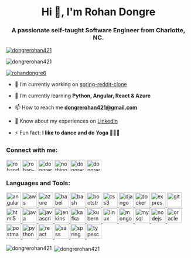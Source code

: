 <h1 align="center">Hi 👋, I'm Rohan Dongre</h1>
<h3 align="center">A passionate self-taught Software Engineer from Charlotte, NC.</h3>


<p align="left"> <a href="https://github.com/ryo-ma/github-profile-trophy"><img src="https://github-profile-trophy.vercel.app/?username=dongrerohan421" alt="dongrerohan421" /></a> </p>

<p align="left"> <img src="https://komarev.com/ghpvc/?username=dongrerohan421&label=Profile%20views&color=0e75b6&style=flat" alt="dongrerohan421" /> </p>

<p align="left"> <a href="https://twitter.com/rohandongre6" target="blank"><img src="https://img.shields.io/twitter/follow/rohandongre6?logo=twitter&style=plastic" alt="rohandongre6" /></a> </p>

- 🔭 I’m currently working on [spring-reddit-clone](https://github.com/dongrerohan421/spring-reddit-clone)

- 🌱 I’m currently learning **Python, Angular, React & Azure**

- 📫 How to reach me **dongrerohan421@gmail.com**

- 📄 Know about my experiences on [LinkedIn](https://www.linkedin.com/in/rohan-dongre-371a1136/)

- ⚡ Fun fact: **I like to dance and do Yoga 🧘🏼‍♂️**

<h3 align="left">Connect with me:</h3>
<p align="left">
<a href="https://twitter.com/rohandongre6" target="blank"><img align="center" src="https://cdn.jsdelivr.net/npm/simple-icons@3.0.1/icons/twitter.svg" alt="rohandongre6" height="30" width="40" /></a>
<a href="https://linkedin.com/in/rohan-dongre-371a1136" target="blank"><img align="center" src="https://cdn.jsdelivr.net/npm/simple-icons@3.0.1/icons/linkedin.svg" alt="rohan-dongre-371a1136" height="30" width="40" /></a>
<a href="https://stackoverflow.com/users/3607734" target="blank"><img align="center" src="https://cdn.jsdelivr.net/npm/simple-icons@3.0.1/icons/stackoverflow.svg" alt="dongrerohan421" height="30" width="40" /></a>
<a href="https://instagram.com/nothing_but_g_thang" target="blank"><img align="center" src="https://cdn.jsdelivr.net/npm/simple-icons@3.0.1/icons/instagram.svg" alt="nothing_but_g_thang" height="30" width="40" /></a>
<a href="https://www.hackerrank.com/dongrerohan421" target="blank"><img align="center" src="https://cdn.jsdelivr.net/npm/simple-icons@3.0.1/icons/hackerrank.svg" alt="dongrerohan421" height="30" width="40" /></a>
<a href="https://www.leetcode.com/dongrerohan421" target="blank"><img align="center" src="https://cdn.jsdelivr.net/npm/simple-icons@3.0.1/icons/leetcode.svg" alt="dongrerohan421" height="30" width="40" /></a>
</p>

<h3 align="left">Languages and Tools:</h3>
<p align="left"> <a href="https://angular.io" target="_blank"> <img src="https://devicons.github.io/devicon/devicon.git/icons/angularjs/angularjs-original.svg" alt="angularjs" width="40" height="40"/> </a> <a href="https://aws.amazon.com" target="_blank"> <img src="https://devicons.github.io/devicon/devicon.git/icons/amazonwebservices/amazonwebservices-original-wordmark.svg" alt="aws" width="40" height="40"/> </a> <a href="https://azure.microsoft.com/en-in/" target="_blank"> <img src="https://www.vectorlogo.zone/logos/microsoft_azure/microsoft_azure-icon.svg" alt="azure" width="40" height="40"/> </a> <a href="https://babeljs.io/" target="_blank"> <img src="https://www.vectorlogo.zone/logos/babeljs/babeljs-icon.svg" alt="babel" width="40" height="40"/> </a> <a href="https://www.gnu.org/software/bash/" target="_blank"> <img src="https://www.vectorlogo.zone/logos/gnu_bash/gnu_bash-icon.svg" alt="bash" width="40" height="40"/> </a> <a href="https://getbootstrap.com" target="_blank"> <img src="https://devicons.github.io/devicon/devicon.git/icons/bootstrap/bootstrap-plain.svg" alt="bootstrap" width="40" height="40"/> </a> <a href="https://www.w3schools.com/css/" target="_blank"> <img src="https://devicons.github.io/devicon/devicon.git/icons/css3/css3-original-wordmark.svg" alt="css3" width="40" height="40"/> </a> <a href="https://www.djangoproject.com/" target="_blank"> <img src="https://devicons.github.io/devicon/devicon.git/icons/django/django-original.svg" alt="django" width="40" height="40"/> </a> <a href="https://www.docker.com/" target="_blank"> <img src="https://devicons.github.io/devicon/devicon.git/icons/docker/docker-original-wordmark.svg" alt="docker" width="40" height="40"/> </a> <a href="https://expressjs.com" target="_blank"> <img src="https://devicons.github.io/devicon/devicon.git/icons/express/express-original-wordmark.svg" alt="express" width="40" height="40"/> </a> <a href="https://git-scm.com/" target="_blank"> <img src="https://www.vectorlogo.zone/logos/git-scm/git-scm-icon.svg" alt="git" width="40" height="40"/> </a> <a href="https://www.w3.org/html/" target="_blank"> <img src="https://devicons.github.io/devicon/devicon.git/icons/html5/html5-original-wordmark.svg" alt="html5" width="40" height="40"/> </a> <a href="https://www.java.com" target="_blank"> <img src="https://devicons.github.io/devicon/devicon.git/icons/java/java-original-wordmark.svg" alt="java" width="40" height="40"/> </a> <a href="https://developer.mozilla.org/en-US/docs/Web/JavaScript" target="_blank"> <img src="https://devicons.github.io/devicon/devicon.git/icons/javascript/javascript-original.svg" alt="javascript" width="40" height="40"/> </a> <a href="https://www.jenkins.io" target="_blank"> <img src="https://www.vectorlogo.zone/logos/jenkins/jenkins-icon.svg" alt="jenkins" width="40" height="40"/> </a> <a href="https://kafka.apache.org/" target="_blank"> <img src="https://www.vectorlogo.zone/logos/apache_kafka/apache_kafka-icon.svg" alt="kafka" width="40" height="40"/> </a> <a href="https://kubernetes.io" target="_blank"> <img src="https://www.vectorlogo.zone/logos/kubernetes/kubernetes-icon.svg" alt="kubernetes" width="40" height="40"/> </a> <a href="https://www.linux.org/" target="_blank"> <img src="https://devicons.github.io/devicon/devicon.git/icons/linux/linux-original.svg" alt="linux" width="40" height="40"/> </a> <a href="https://www.mongodb.com/" target="_blank"> <img src="https://devicons.github.io/devicon/devicon.git/icons/mongodb/mongodb-original-wordmark.svg" alt="mongodb" width="40" height="40"/> </a> <a href="https://www.mysql.com/" target="_blank"> <img src="https://devicons.github.io/devicon/devicon.git/icons/mysql/mysql-original-wordmark.svg" alt="mysql" width="40" height="40"/> </a> <a href="https://nodejs.org" target="_blank"> <img src="https://devicons.github.io/devicon/devicon.git/icons/nodejs/nodejs-original-wordmark.svg" alt="nodejs" width="40" height="40"/> </a> <a href="https://www.oracle.com/" target="_blank"> <img src="https://devicons.github.io/devicon/devicon.git/icons/oracle/oracle-original.svg" alt="oracle" width="40" height="40"/> </a> <a href="https://postman.com" target="_blank"> <img src="https://www.vectorlogo.zone/logos/getpostman/getpostman-icon.svg" alt="postman" width="40" height="40"/> </a> <a href="https://www.python.org" target="_blank"> <img src="https://devicons.github.io/devicon/devicon.git/icons/python/python-original.svg" alt="python" width="40" height="40"/> </a> <a href="https://reactjs.org/" target="_blank"> <img src="https://devicons.github.io/devicon/devicon.git/icons/react/react-original-wordmark.svg" alt="react" width="40" height="40"/> </a> <a href="https://sass-lang.com" target="_blank"> <img src="https://devicons.github.io/devicon/devicon.git/icons/sass/sass-original.svg" alt="sass" width="40" height="40"/> </a> <a href="https://spring.io/" target="_blank"> <img src="https://www.vectorlogo.zone/logos/springio/springio-icon.svg" alt="spring" width="40" height="40"/> </a> <a href="https://www.typescriptlang.org/" target="_blank"> <img src="https://devicons.github.io/devicon/devicon.git/icons/typescript/typescript-original.svg" alt="typescript" width="40" height="40"/> </a> </p>

<p><img align="left" src="https://github-readme-stats.vercel.app/api/top-langs?username=dongrerohan421&show_icons=true&locale=en&layout=compact&theme=dark" alt="dongrerohan421" /></p>

<p>&nbsp;<img align="center" src="https://github-readme-stats.vercel.app/api?username=dongrerohan421&show_icons=true&locale=en&layout=compact&theme=dark" alt="dongrerohan421" /></p>
